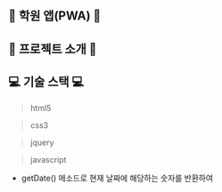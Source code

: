 ## 🎥 학원 앱(PWA) 🎥

## 📄 프로젝트 소개 📄

## 💻 기술 스택 💻
> html5

> css3

> jquery

> javascript
  - getDate() 메소드로 현재 날짜에 해당하는 숫자를 반환하여 
